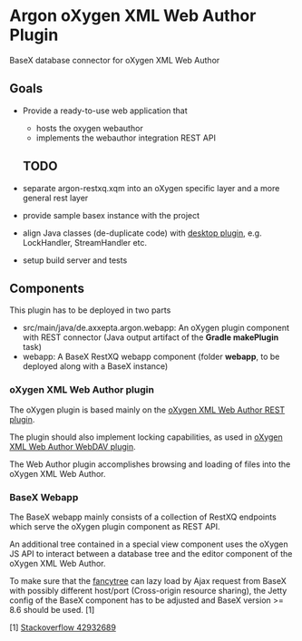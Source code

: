 # Argon oXygen XML Web Author Plugin
BaseX database connector for oXygen XML Web Author

## Goals

* Provide a ready-to-use web application that
  * hosts the oxygen webauthor
  * implements the webauthor integration REST API
  
  ## TODO
 * separate argon-restxq.xqm into an oXygen specific layer and a more general rest layer
 * provide sample basex instance with the project
 * align Java classes (de-duplicate code) with [desktop plugin](https://github.com/axxepta/project-argon), e.g. LockHandler, StreamHandler etc.
 * setup build server and tests


## Components
This plugin has to be deployed in two parts

- src/main/java/de.axxepta.argon.webapp:  An oXygen plugin component with REST connector (Java output artifact of the **Gradle makePlugin** task)
- webapp: A BaseX RestXQ webapp component (folder **webapp**, to be deployed along with a BaseX instance)

### oXygen XML Web Author plugin
The oXygen plugin is based mainly on the 
[oXygen XML Web Author REST plugin](https://github.com/oxygenxml/web-author-rest-plugin).

The plugin should also implement locking capabilities, as used in 
[oXygen XML Web Author WebDAV plugin](https://github.com/oxygenxml/web-author-webdav-plugin).

The Web Author plugin accomplishes browsing and loading of files into the oXygen XML Web Author.

### BaseX Webapp
The BaseX webapp mainly consists of a collection of RestXQ endpoints which serve the oXygen plugin
component as REST API.

An additional tree contained in a special view component uses the oXygen JS API to interact
between a database tree and the editor component of the oXygen XML Web Author.

To make sure that the [fancytree](https://github.com/mar10/fancytree) can lazy load by Ajax request from BaseX with 
possibly different host/port (Cross-origin resource sharing),
the Jetty config of the BaseX component has to be adjusted and BaseX version >= 8.6
should be used. \[1\]


\[1\]
[Stackoverflow 42932689](https://stackoverflow.com/questions/42932689/basex-rest-api-set-custom-http-response-header)
